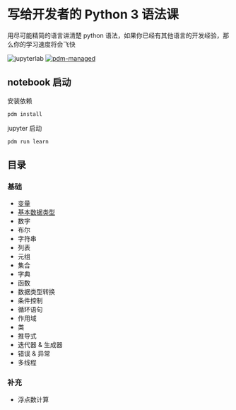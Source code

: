 # 写给开发者的 Python 3 语法课

用尽可能精简的语言讲清楚 python 语法，如果你已经有其他语言的开发经验，那么你的学习速度将会飞快

![jupyterlab](https://img.shields.io/badge/jupyterlab-F37626)
[![pdm-managed](https://img.shields.io/badge/pdm-managed-blueviolet)](https://pdm.fming.dev)

## notebook 启动

安装依赖

`pdm install`

jupyter 启动

`pdm run learn`

## 目录

### 基础

- [变量](https://nbviewer.jupyter.org/github/binghuis/python3-course-for-devs/blob/main/src/python3_course_for_devs/notebooks/var.ipynb)
- [基本数据类型](https://nbviewer.jupyter.org/github/binghuis/python3-course-for-devs/blob/main/src/python3_course_for_devs/notebooks/data_types.ipynb)
- 数字
- 布尔
- 字符串
- 列表
- 元组
- 集合
- 字典
- 函数
- 数据类型转换
- 条件控制
- 循环语句
- 作用域
- 类
- 推导式
- 迭代器 & 生成器
- 错误 & 异常
- 多线程

### 补充

- 浮点数计算



